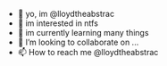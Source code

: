 - 👋 yo, im @lloydtheabstrac
- 👀 im interested in ntfs
- 🌱 im currently learning many things
- 💞️ I’m looking to collaborate on ...
- 📫 How to reach me @lloydtheabstrac

<!---
lloydtheabstrac/lloydtheabstrac is a ✨ special ✨ repository because its `README.md` (this file) appears on your GitHub profile.
You can click the Preview link to take a look at your changes.
--->
